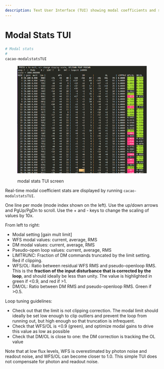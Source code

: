 ```yaml
---
description: Text User Interface (TUI) showing modal coefficients and stats.
---
```


# Modal Stats TUI

```bash
# Modal stats
#
cacao-modalstatsTUI
```



<figure><img src="../.gitbook/assets/cacao-modalstatsTUI.png" alt=""><figcaption><p>modal stats TUI screen</p></figcaption></figure>

Real-time modal coefficient stats are displayed by running `cacao-modalstatsTUI`.

One line per mode (mode index shown on the left). Use the up/down arrows and PgUp/PgDn to scroll. Use the + and - keys to change the scaling of values by 10x.

From left to right:

* Modal setting \[gain mult limit]
* WFS modal values:  current, average, RMS
* DM modal values: current, average, RMS
* Pseudo-open loop values: current, average, RMS
* LIMTRUNC: Fraction of DM commands truncated by the limit setting. Red if clipping.
* WFS/OL: Ratio between residual WFS RMS and pseudo-openloop RMS. This is the **fraction of the input disturbance that is corrected by the loop**, and should ideally be less than unity. The value is highlighted in green if <0.9, and red if >1.
* DM/OL: Ratio between DM RMS and pseudo-openloop RMS. Green if >0.5.

Loop tuning guidelines:

* Check out that the limit is not clipping correction. The modal limit should ideally be set low enough to clip outliers and prevent the loop from running out, but high enough so that truncation is infrequent.
* Check that WFS/OL is <0.9 (green), and optimize modal gains to drive this value as low as possible
* Check that DM/OL is close to one: the DM correction is tracking the OL value

Note that at low flux levels, WFS is overestimated by photon noise and readout noise, and WFS/OL can become closer to 1.0. This simple TUI does not compensate for photon and readout noise.





